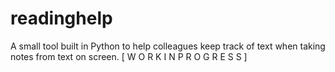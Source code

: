 # readinghelp
A small tool built in Python to help colleagues keep track of text when taking notes from text on screen.
[ W O R K  I N  P R O G R E S S ]

